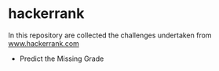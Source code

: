 # hackerrank

In this repository are collected the challenges undertaken from www.hackerrank.com

- Predict the Missing Grade